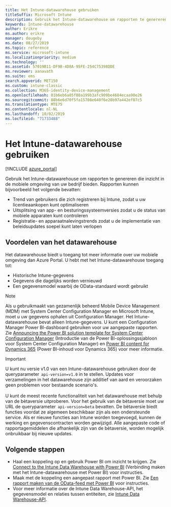 ```yaml
---
title: Het Intune-datawarehouse gebruiken
titleSuffix: Microsoft Intune
description: Gebruik het Intune-datawarehouse om rapporten te genereren die inzicht in de mobiele omgeving van uw bedrijf bieden.
keywords: Intune-datawarehouse
author: Erikre
ms.author: erikre
manager: dougeby
ms.date: 08/27/2019
ms.topic: reference
ms.service: microsoft-intune
ms.localizationpriority: medium
ms.technology: ''
ms.assetid: 57019B11-DF9B-4D8A-95FE-254C75398DDE
ms.reviewer: aanavath
ms.suite: ems
search.appverid: MET150
ms.custom: intune-classic
ms.collection: M365-identity-device-management
ms.openlocfilehash: 81b6eb6a85f88a199b3afc909be4684ecaa90e26
ms.sourcegitcommit: 88b6e6d70f5fa15708e640f6e20b97a442ef07c5
ms.translationtype: MTE75
ms.contentlocale: nl-NL
ms.lasthandoff: 10/02/2019
ms.locfileid: "71733488"
---
```

# <a name="use-the-microsoft-intune-data-warehouse"></a>Het Intune-datawarehouse gebruiken

[!INCLUDE [azure_portal](../includes/azure_portal.md)]

Gebruik het Intune-datawarehouse om rapporten te genereren die inzicht in de mobiele omgeving van uw bedrijf bieden. Rapporten kunnen bijvoorbeeld het volgende bevatten:
- Trend van gebruikers die zich registreren bij Intune, zodat u uw licentieaankopen kunt optimaliseren
- Uitsplitsing van app- en besturingssysteemversies zodat u de status van mobiele apparaten kunt controleren
- Registratie- en apparaatnalevingstrends zodat u de implementatie van beleidsupdates soepel kunt laten verlopen

## <a name="data-warehouse-benefits"></a>Voordelen van het datawarehouse

Het datawarehouse biedt u toegang tot meer informatie over uw mobiele omgeving dan Azure Portal. U hebt met het Intune-datawarehouse toegang tot:

- Historische Intune-gegevens
- Gegevens die dagelijks worden vernieuwd
- Een gegevensmodel waarbij de OData-standaard wordt gebruikt

> [!Note]
> Als u gebruikmaakt van gezamenlijk beheerd Mobile Device Management (MDM) met System Center Configuration Manager en Microsoft Intune, moet u uw gegevens ophalen uit Configuration Manager. Het Intune-datawarehouse bevat alleen Intune-gegevens. U kunt een Configuration Manager Power BI-dashboard gebruiken voor uw aangepaste rapporten. Zie [Announcing the Power BI solution template for System Center Configuration Manager]( https://powerbi.microsoft.com/blog/sccm-solution-template) (Introductie van de Power BI-oplossingssjabloon voor System Center Configuration Manager) en [Power BI content for Dynamics 365](https://docs.microsoft.com/dynamics365/unified-operations/dev-itpro/analytics/power-bi-home-page) (Power BI-inhoud voor Dynamics 365) voor meer informatie.

> [!Important]  
> U kunt nu versie v1.0 van een Intune-datawarehouse gebruiken door de queryparameter  `api-version=v1.0` in te stellen. Updates voor verzamelingen in het datawarehouse zijn additief van aard en veroorzaken geen problemen voor bestaande scenario's.<br><br>
> U kunt de meest recente functionaliteit van het datawarehouse met behulp van de bètaversie uitproberen. Voor het gebruik van de bètaversie moet uw URL de queryparameter  `api-version=beta` bevatten. De bètaversie biedt functies voordat ze algemeen beschikbaar zijn als een ondersteunde service. Als er nieuwe functies aan Intune worden toegevoegd, kunnen de werking en gegevenscontracten worden gewijzigd. Alle aangepaste code of rapportagemiddelen die afhankelijk zijn van de bètaversie, worden mogelijk onbruikbaar bij nieuwe updates.

## <a name="next-steps"></a>Volgende stappen

- Haal een koppeling op en gebruik Power BI om inzicht te krijgen. Zie [Connect to the Intune Data Warehouse with Power BI](reports-proc-get-a-link-powerbi.md) (Verbinding maken met het Intune-datawarehouse met Power BI) voor instructies.
- Maak met de koppeling een aangepast rapport met Power BI. Zie [Een rapport maken van de OData-feed met Power BI](reports-proc-create-with-odata.md) voor instructies.
- Voor meer informatie over de Intune Data Warehouse-API, het gegevensmodel en relaties tussen entiteiten,<!-- , and an example of creating a custom client to retrieve data,--> zie [Intune Data Warehouse-API](reports-nav-intune-data-warehouse.md).
